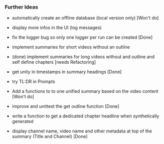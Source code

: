 ### Further Ideas

- automatically create an offline database (local version only) [Won't do]

- display more infos in the UI (log messages)

- fix the logger bug so only one logger per run can be created [Done]

- implement summaries for short videos without an outline
- (done) implement summaries for long videos without and outline and self define chapters [needs Refactoring]

- get unity in timestamps in summary headings [Done]

- try TL:DR in Prompts

- Add a functions to to one unified summary based on the video content [Won't do]

- improve and unittest the get outline function [Done]

- write a function to get a dedicated chapter headline when synthetically generated

- display channel name, video name and other metadata at top of the summary (Title and Channel) [Done]
